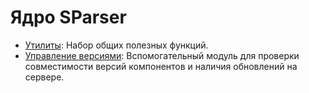 # Ядро SParser

- [Утилиты](utils.md): Набор общих полезных функций.
- [Управление версиями](version.md): Вспомогательный модуль для проверки
    совместимости версий компонентов и наличия обновлений на сервере.
